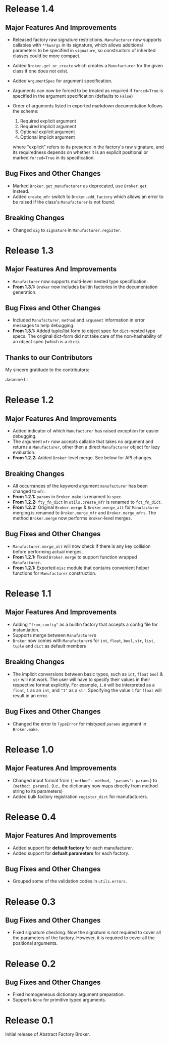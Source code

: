 # Release 1.4
## Major Features And Improvements
- Released factory raw signature restrictions. `Manufacturer` now supports callables with `**kwargs` in its signature, which allows additional parameters to be specified in `signature`, so constructors of inherited classes could be more compact.
- Added `Broker.get_or_create` which creates a `Manufacturer` for the given class if one does not exist.
- Added `ArgumentSpec` for argument specification.
- Arguments can now be forced to be treated as required if `forced=True` is specified in the argument specification (defaults to `False`)
- Order of arguments listed in exported markdown documentation follows the scheme:
  1. Required explicit argument
  2. Required implicit argument
  3. Optional explicit argument
  4. Optional implicit argument

  where "explicit" refers to its presence in the factory's raw signature, and its requiredness depends on whether it is an explicit positional or marked `forced=True` in its specification.

## Bug Fixes and Other Changes
- Marked `Broker.get_manufacturer` as deprecated, use `Broker.get` instead.
- Added `create_mfr` switch to `Broker.add_factory` which allows an error to be raised if the class's `Manufacturer` is not found.

## Breaking Changes
- Changed `sig` to `signature` in `Manufacturer.register`.

# Release 1.3
## Major Features And Improvements
- `Manufacturer` now supports multi-level nested type specification.
- **From 1.3.1:** `Broker` now includes builtin factories in the documentation generation.

## Bug Fixes and Other Changes
- Included `Manufacturer`, `method` and `argument` information in error messages to help debugging.
- **From 1.3.1:** Added tuple/list form to object spec for `dict`-nested type specs. The original dict-form did not take care of the non-hashability of an object spec (which is a `dict`).

## Thanks to our Contributors
My sincere gratitude to the contributors:

Jasmine Li

# Release 1.2
## Major Features And Improvements
- Added indicator of which `Manufacturer` has raised exception for easier debugging.
- The argument `mfr` now accepts callable that takes no argument and returns a `Manufacturer`, other then a direct `Manufacturer` object for lazy evaluation.
- **From 1.2.2:** Added `Broker`-level merge. See below for API changes.

## Breaking Changes
- All occurrances of the keyword argument `manufacturer` has been changed to `mfr`.
- **From 1.2.1:** `params` in `Broker.make` is renamed to `spec`.
- **From 1.2.2:** `fty_fn_dict` in `utils.create_mfr` is renamed to `fct_fn_dict`.
- **From 1.2.2:** Original `Broker.merge` & `Broker.merge_all` for `Manufacturer` merging is renamed to `Broker.merge_mfr` and `Broker.merge_mfrs`. The method `Broker.merge` now performs `Broker`-level merges.

## Bug Fixes and Other Changes
- `Manufacturer.merge_all` will now check if there is any key collision before performing actual merges.
- **From 1.2.1:** Fixed `Broker.merge` to support function wrapped `Manufacturer`.
- **From 1.2.1:** Exported `misc` module that contains convenient helper functions for `Manufacturer` construction.

# Release 1.1
## Major Features And Improvements
- Adding `"from_config"` as a builtin factory that accepts a config file for instantiation.
- Supports merge between `Manufacturer`s
- `Broker` now comes with `Manufacturer`s for `int`, `float`, `bool`, `str`, `list`, `tuple` and `dict` as default members

## Breaking Changes
- The implicit conversions between basic types, such as `int`, `float` `bool` & `str` will not work. The user will have to specify their values in their respective format explicitly. For example, `1.0` will be interpreted as a `float`, `1` as an `int`, and `"1"` as a `str`. Specifying the value `1` for `float` will result in an error.

## Bug Fixes and Other Changes
- Changed the error to `TypeError` for mistyped `params` argument in `Broker.make`.

# Release 1.0
## Major Features And Improvements
- Changed input format from `{'method': method, 'params': params}` to `{method: params}`. (i.e., the dictionary now maps directly from method string to its parameters)
- Added bulk factory registration `register_dict` for manufacturers.

# Release 0.4
## Major Features And Improvements
- Added support for **default factory** for each manufacturer.
- Added support for **defualt parameters** for each factory.

## Bug Fixes and Other Changes
- Grouped some of the validation codes in `utils.errors`.

# Release 0.3
## Bug Fixes and Other Changes
- Fixed signature checking. Now the signature is not required to cover all the parameters of the factory. However, it is required to cover all the positional arguments.

# Release 0.2
## Bug Fixes and Other Changes

- Fixed homogeneous dictionary argument preparation.
- Supports `None` for primitive typed arguments.


# Release 0.1

Initial release of Abstract Factory Broker.
